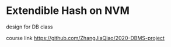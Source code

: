 # Extendible Hash on NVM
design for DB class

course link https://github.com/ZhangJiaQiao/2020-DBMS-project 
